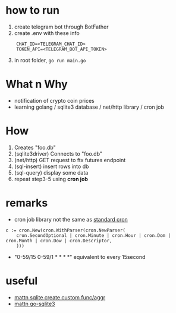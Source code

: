# how to run

1. create telegram bot through BotFather
2. create .env with these info

```
    CHAT_ID=<TELEGRAM_CHAT_ID>
    TOKEN_API=<TELEGRAM_BOT_API_TOKEN>
```

3. in root folder, `go run main.go`

# What n Why

- notification of crypto coin prices
- learning golang / sqlite3 database / net/http library / cron job

# How

1. Creates "foo.db"
2. (sqlite3driver) Connects to "foo.db"
3. (net/http) GET request to ftx futures endpoint
4. (sql-insert) insert rows into db
5. (sql-query) display some data
6. repeat step3-5 using **cron job**

# remarks

- cron job library not the same as [standard cron](https://en.wikipedia.org/wiki/Cron)

```
c := cron.New(cron.WithParser(cron.NewParser(
    cron.SecondOptional | cron.Minute | cron.Hour | cron.Dom | cron.Month | cron.Dow | cron.Descriptor,
    )))
```

- "0-59/15 0-59/1 \* \* \* \*" equivalent to every 15second

# useful

- [mattn sqlite create custom func/aggr](https://github.com/mattn/go-sqlite3/blob/master/_example/custom_func/main.go)
- [mattn go-sqlite3](https://pkg.go.dev/github.com/mattn/go-sqlite3?utm_source=godoc)
